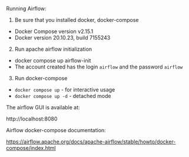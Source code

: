 Running Airflow:

1. Be sure that you installed docker, docker-compose
- Docker Compose version v2.15.1
- Docker version 20.10.23, build 7155243
2. Run apache airflow initialization
- docker compose up airflow-init
- The account created has the login ```airflow``` and the password ```airflow```
3. Run docker-compose
- ```docker compose up``` - for interactive usage
- ```docker compose up -d``` - detached mode

The airflow GUI is available at:

http://localhost:8080

Airflow docker-compose documentation:

https://airflow.apache.org/docs/apache-airflow/stable/howto/docker-compose/index.html


